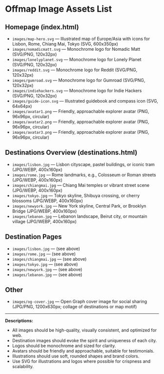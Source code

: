# Offmap Image Assets List

## Homepage (index.html)
- `images/map-hero.svg` — Illustrated map of Europe/Asia with icons for Lisbon, Rome, Chiang Mai, Tokyo (SVG, 600x350px)
- `images/nomadicmatt.svg` — Monochrome logo for Nomadic Matt (SVG/PNG, 120x32px)
- `images/lonelyplanet.svg` — Monochrome logo for Lonely Planet (SVG/PNG, 120x32px)
- `images/reddit.svg` — Monochrome logo for Reddit (SVG/PNG, 120x32px)
- `images/gumroad.svg` — Monochrome logo for Gumroad (SVG/PNG, 120x32px)
- `images/indiehackers.svg` — Monochrome logo for Indie Hackers (SVG/PNG, 120x32px)
- `images/guide-icon.svg` — Illustrated guidebook and compass icon (SVG, 64x64px)
- `images/avatar1.png` — Friendly, approachable explorer avatar (PNG, 96x96px, circular)
- `images/avatar2.png` — Friendly, approachable explorer avatar (PNG, 96x96px, circular)
- `images/avatar3.png` — Friendly, approachable explorer avatar (PNG, 96x96px, circular)

## Destinations Overview (destinations.html)
- `images/lisbon.jpg` — Lisbon cityscape, pastel buildings, or iconic tram (JPG/WEBP, 400x160px)
- `images/rome.jpg` — Rome landmarks, e.g., Colosseum or Roman streets (JPG/WEBP, 400x160px)
- `images/chiangmai.jpg` — Chiang Mai temples or vibrant street scene (JPG/WEBP, 400x160px)
- `images/tokyo.jpg` — Tokyo skyline, Shibuya crossing, or cherry blossoms (JPG/WEBP, 400x160px)
- `images/newyork.jpg` — New York skyline, Central Park, or Brooklyn Bridge (JPG/WEBP, 400x160px)
- `images/lebanon.jpg` — Lebanon landscape, Beirut city, or mountain village (JPG/WEBP, 400x160px)

## Destination Pages
- `images/lisbon.jpg` — (see above)
- `images/rome.jpg` — (see above)
- `images/chiangmai.jpg` — (see above)
- `images/tokyo.jpg` — (see above)
- `images/newyork.jpg` — (see above)
- `images/lebanon.jpg` — (see above)

## Other
- `images/og-cover.jpg` — Open Graph cover image for social sharing (JPG/PNG, 1200x630px; collage of destinations or map motif)

---

**Descriptions:**
- All images should be high-quality, visually consistent, and optimized for web.
- Destination images should evoke the spirit and uniqueness of each city.
- Logos should be monochrome and sized for clarity.
- Avatars should be friendly and approachable, suitable for testimonials.
- Illustrations should use soft, rounded shapes and brand colors.
- Use SVG for illustrations and logos where possible for crispness and scalability.
